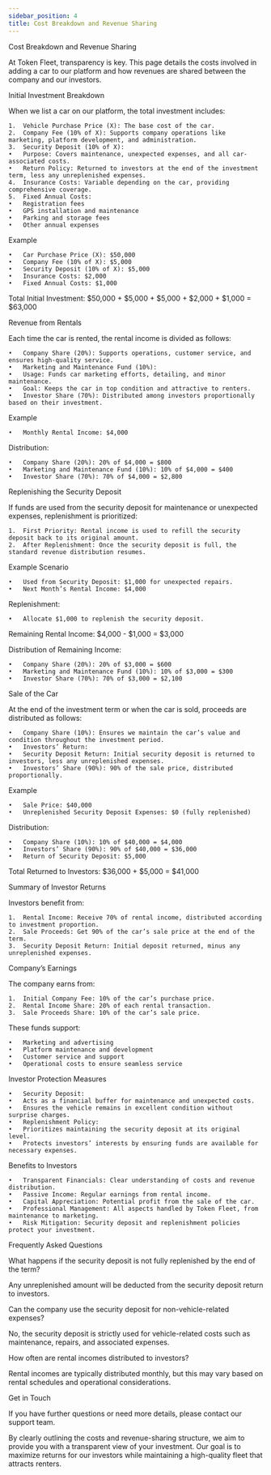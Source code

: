 ```yaml
---
sidebar_position: 4
title: Cost Breakdown and Revenue Sharing
---
```


Cost Breakdown and Revenue Sharing

At Token Fleet, transparency is key. This page details the costs involved in adding a car to our platform and how revenues are shared between the company and our investors.

Initial Investment Breakdown

When we list a car on our platform, the total investment includes:

	1.	Vehicle Purchase Price (X): The base cost of the car.
	2.	Company Fee (10% of X): Supports company operations like marketing, platform development, and administration.
	3.	Security Deposit (10% of X):
	•	Purpose: Covers maintenance, unexpected expenses, and all car-associated costs.
	•	Return Policy: Returned to investors at the end of the investment term, less any unreplenished expenses.
	4.	Insurance Costs: Variable depending on the car, providing comprehensive coverage.
	5.	Fixed Annual Costs:
	•	Registration fees
	•	GPS installation and maintenance
	•	Parking and storage fees
	•	Other annual expenses

Example

	•	Car Purchase Price (X): $50,000
	•	Company Fee (10% of X): $5,000
	•	Security Deposit (10% of X): $5,000
	•	Insurance Costs: $2,000
	•	Fixed Annual Costs: $1,000

Total Initial Investment: $50,000 + $5,000 + $5,000 + $2,000 + $1,000 = $63,000

Revenue from Rentals

Each time the car is rented, the rental income is divided as follows:

	•	Company Share (20%): Supports operations, customer service, and ensures high-quality service.
	•	Marketing and Maintenance Fund (10%):
	•	Usage: Funds car marketing efforts, detailing, and minor maintenance.
	•	Goal: Keeps the car in top condition and attractive to renters.
	•	Investor Share (70%): Distributed among investors proportionally based on their investment.

Example

	•	Monthly Rental Income: $4,000

Distribution:

	•	Company Share (20%): 20% of $4,000 = $800
	•	Marketing and Maintenance Fund (10%): 10% of $4,000 = $400
	•	Investor Share (70%): 70% of $4,000 = $2,800

Replenishing the Security Deposit

If funds are used from the security deposit for maintenance or unexpected expenses, replenishment is prioritized:

	1.	First Priority: Rental income is used to refill the security deposit back to its original amount.
	2.	After Replenishment: Once the security deposit is full, the standard revenue distribution resumes.

Example Scenario

	•	Used from Security Deposit: $1,000 for unexpected repairs.
	•	Next Month’s Rental Income: $4,000

Replenishment:

	•	Allocate $1,000 to replenish the security deposit.

Remaining Rental Income: $4,000 - $1,000 = $3,000

Distribution of Remaining Income:

	•	Company Share (20%): 20% of $3,000 = $600
	•	Marketing and Maintenance Fund (10%): 10% of $3,000 = $300
	•	Investor Share (70%): 70% of $3,000 = $2,100

Sale of the Car

At the end of the investment term or when the car is sold, proceeds are distributed as follows:

	•	Company Share (10%): Ensures we maintain the car’s value and condition throughout the investment period.
	•	Investors’ Return:
	•	Security Deposit Return: Initial security deposit is returned to investors, less any unreplenished expenses.
	•	Investors’ Share (90%): 90% of the sale price, distributed proportionally.

Example

	•	Sale Price: $40,000
	•	Unreplenished Security Deposit Expenses: $0 (fully replenished)

Distribution:

	•	Company Share (10%): 10% of $40,000 = $4,000
	•	Investors’ Share (90%): 90% of $40,000 = $36,000
	•	Return of Security Deposit: $5,000

Total Returned to Investors: $36,000 + $5,000 = $41,000

Summary of Investor Returns

Investors benefit from:

	1.	Rental Income: Receive 70% of rental income, distributed according to investment proportion.
	2.	Sale Proceeds: Get 90% of the car’s sale price at the end of the term.
	3.	Security Deposit Return: Initial deposit returned, minus any unreplenished expenses.

Company’s Earnings

The company earns from:

	1.	Initial Company Fee: 10% of the car’s purchase price.
	2.	Rental Income Share: 20% of each rental transaction.
	3.	Sale Proceeds Share: 10% of the car’s sale price.

These funds support:

	•	Marketing and advertising
	•	Platform maintenance and development
	•	Customer service and support
	•	Operational costs to ensure seamless service

Investor Protection Measures

	•	Security Deposit:
	•	Acts as a financial buffer for maintenance and unexpected costs.
	•	Ensures the vehicle remains in excellent condition without surprise charges.
	•	Replenishment Policy:
	•	Prioritizes maintaining the security deposit at its original level.
	•	Protects investors’ interests by ensuring funds are available for necessary expenses.

Benefits to Investors

	•	Transparent Financials: Clear understanding of costs and revenue distribution.
	•	Passive Income: Regular earnings from rental income.
	•	Capital Appreciation: Potential profit from the sale of the car.
	•	Professional Management: All aspects handled by Token Fleet, from maintenance to marketing.
	•	Risk Mitigation: Security deposit and replenishment policies protect your investment.

Frequently Asked Questions

What happens if the security deposit is not fully replenished by the end of the term?

Any unreplenished amount will be deducted from the security deposit return to investors.

Can the company use the security deposit for non-vehicle-related expenses?

No, the security deposit is strictly used for vehicle-related costs such as maintenance, repairs, and associated expenses.

How often are rental incomes distributed to investors?

Rental incomes are typically distributed monthly, but this may vary based on rental schedules and operational considerations.

Get in Touch

If you have further questions or need more details, please contact our support team.

By clearly outlining the costs and revenue-sharing structure, we aim to provide you with a transparent view of your investment. Our goal is to maximize returns for our investors while maintaining a high-quality fleet that attracts renters.
